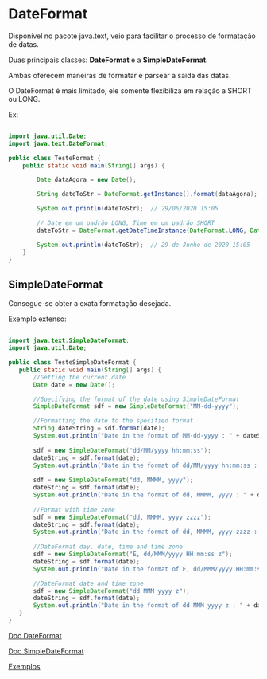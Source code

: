 # DateFormat

Disponível no pacote java.text, veio para facilitar o processo de formatação de datas.

Duas principais classes: **DateFormat** e a **SimpleDateFormat**.

Ambas oferecem maneiras de formatar e parsear a saída das datas.

O DateFormat é mais limitado, ele somente flexibiliza em relação a SHORT ou LONG.

Ex:

```java

import java.util.Date;
import java.text.DateFormat;

public class TesteFormat {
    public static void main(String[] args) {

        Date dataAgora = new Date();

        String dateToStr = DateFormat.getInstance().format(dataAgora);

        System.out.println(dateToStr);  // 29/06/2020 15:05

        // Date em um padrão LONG, Time em um padrão SHORT
        dateToStr = DateFormat.getDateTimeInstance(DateFormat.LONG, DateFormat.SHORT).format(dataAgora);

        System.out.println(dateToStr);  // 29 de Junho de 2020 15:05
    }
}

```

## SimpleDateFormat

Consegue-se obter a exata formatação desejada.

Exemplo extenso:

```java

import java.text.SimpleDateFormat;  
import java.util.Date;

public class TesteSimpleDateFormat {  
   public static void main(String[] args) {
       //Getting the current date
       Date date = new Date();  

       //Specifying the format of the date using SimpleDateFormat
       SimpleDateFormat sdf = new SimpleDateFormat("MM-dd-yyyy");

       //Formatting the date to the specified format
       String dateString = sdf.format(date);  
       System.out.println("Date in the format of MM-dd-yyyy : " + dateString);  
  
       sdf = new SimpleDateFormat("dd/MM/yyyy hh:mm:ss");  
       dateString = sdf.format(date);  
       System.out.println("Date in the format of dd/MM/yyyy hh:mm:ss : " + dateString);  
  
       sdf = new SimpleDateFormat("dd, MMMM, yyyy");  
       dateString = sdf.format(date);  
       System.out.println("Date in the format of dd, MMMM, yyyy : " + dateString);  
  
       //Format with time zone
       sdf = new SimpleDateFormat("dd, MMMM, yyyy zzzz");  
       dateString = sdf.format(date);  
       System.out.println("Date in the format of dd, MMMM, yyyy zzzz : " + dateString);  
  
       //DateFormat day, date, time and time zone
       sdf = new SimpleDateFormat("E, dd/MMM/yyyy HH:mm:ss z");  
       dateString = sdf.format(date);  
       System.out.println("Date in the format of E, dd/MMM/yyyy HH:mm:ss z : " + dateString);  

       //DateFormat date and time zone
       sdf = new SimpleDateFormat("dd MMM yyyy z");  
       dateString = sdf.format(date);  
       System.out.println("Date in the format of dd MMM yyyy z : " + dateString);
   }  
}

```

[Doc DateFormat](https://docs.oracle.com/javase/8/docs/api/java/text/DateFormat.html)

[Doc SimpleDateFormat](https://docs.oracle.com/javase/8/docs/api/java/text/SimpleDateFormat.html)

[Exemplos](https://beginnersbook.com/2013/05/simple-date-format-java/)
